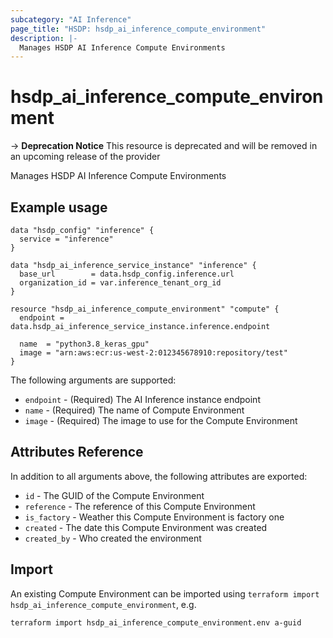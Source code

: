 ```yaml
---
subcategory: "AI Inference"
page_title: "HSDP: hsdp_ai_inference_compute_environment"
description: |-
  Manages HSDP AI Inference Compute Environments
---
```


# hsdp_ai_inference_compute_environment

-> **Deprecation Notice** This resource is deprecated and will be removed in an upcoming release of the provider

Manages HSDP AI Inference Compute Environments

## Example usage

```hcl
data "hsdp_config" "inference" {
  service = "inference"
}

data "hsdp_ai_inference_service_instance" "inference" {
  base_url        = data.hsdp_config.inference.url
  organization_id = var.inference_tenant_org_id
}

resource "hsdp_ai_inference_compute_environment" "compute" {
  endpoint = data.hsdp_ai_inference_service_instance.inference.endpoint
  
  name  = "python3.8_keras_gpu"
  image = "arn:aws:ecr:us-west-2:012345678910:repository/test"
}
```

The following arguments are supported:

* `endpoint` - (Required) The AI Inference instance endpoint
* `name` - (Required) The name of Compute Environment
* `image` - (Required) The image to use for the Compute Environment

## Attributes Reference

In addition to all arguments above, the following attributes are exported:

* `id` - The GUID of the Compute Environment
* `reference` - The reference of this Compute Environment
* `is_factory` - Weather this Compute Environment is factory one
* `created` - The date this Compute Environment was created
* `created_by` - Who created the environment

## Import

An existing Compute Environment can be imported using `terraform import hsdp_ai_inference_compute_environment`, e.g.

```bash
terraform import hsdp_ai_inference_compute_environment.env a-guid
